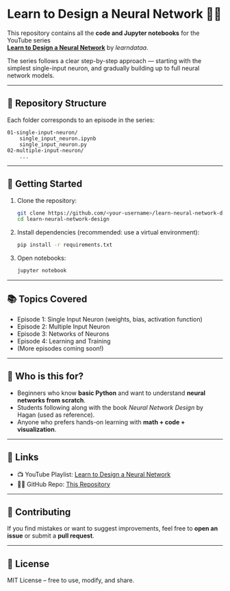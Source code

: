 # Learn to Design a Neural Network 🎥🧠

This repository contains all the **code and Jupyter notebooks** for the YouTube series  
**[Learn to Design a Neural Network](https://youtube.com/@learndataa)** by *learndataa*.

The series follows a clear step-by-step approach — starting with the simplest single-input neuron, and gradually building up to full neural network models.

---

## 📂 Repository Structure
Each folder corresponds to an episode in the series:

```
01-single-input-neuron/
    single_input_neuron.ipynb
    single_input_neuron.py
02-multiple-input-neuron/
    ...
```

---

## 🚀 Getting Started
1. Clone the repository:
   ```bash
   git clone https://github.com/<your-username>/learn-neural-network-design.git
   cd learn-neural-network-design
   ```

2. Install dependencies (recommended: use a virtual environment):
   ```bash
   pip install -r requirements.txt
   ```

3. Open notebooks:
   ```bash
   jupyter notebook
   ```

---

## 📚 Topics Covered
- Episode 1: Single Input Neuron (weights, bias, activation function)
- Episode 2: Multiple Input Neuron
- Episode 3: Networks of Neurons
- Episode 4: Learning and Training
- (More episodes coming soon!)

---

## 🎯 Who is this for?
- Beginners who know **basic Python** and want to understand **neural networks from scratch**.
- Students following along with the book *Neural Network Design* by Hagan (used as reference).
- Anyone who prefers hands-on learning with **math + code + visualization**.

---

## 🔗 Links
- 📺 YouTube Playlist: [Learn to Design a Neural Network](https://youtube.com/@learndataa)
- 🧑‍💻 GitHub Repo: [This Repository](https://github.com/<your-username>/learn-neural-network-design)

---

## 🙌 Contributing
If you find mistakes or want to suggest improvements, feel free to **open an issue** or submit a **pull request**.

---

## 📜 License
MIT License – free to use, modify, and share.
